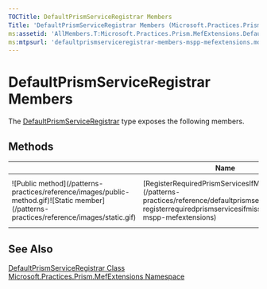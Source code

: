 ```yaml
---
TOCTitle: DefaultPrismServiceRegistrar Members
Title: 'DefaultPrismServiceRegistrar Members (Microsoft.Practices.Prism.MefExtensions)'
ms:assetid: 'AllMembers.T:Microsoft.Practices.Prism.MefExtensions.DefaultPrismServiceRegistrar'
ms:mtpsurl: 'defaultprismserviceregistrar-members-mspp-mefextensions.md'
---
```


# DefaultPrismServiceRegistrar Members

The [DefaultPrismServiceRegistrar](/patterns-practices/reference/defaultprismserviceregistrar-class-mspp-mefextensions) type exposes the following members.

## Methods

<table>
<thead>
<tr class="header">
<th> </th>
<th>Name</th>
<th>Description</th>
</tr>
</thead>
<tbody>
<tr class="odd">
<td>![Public method](/patterns-practices/reference/images/public-method.gif)![Static member](/patterns-practices/reference/images/static.gif)</td>
<td>[RegisterRequiredPrismServicesIfMissing](/patterns-practices/reference/defaultprismserviceregistrar-registerrequiredprismservicesifmissing-method-mspp-mefextensions)</td>
<td><div class="summary">
Registers the required Prism types that are not already registered in the [AggregateCatalog](http://msdn.microsoft.com/en-us/library/dd833165).
</div></td>
</tr>
</tbody>
</table>

## See Also

[DefaultPrismServiceRegistrar Class](/patterns-practices/reference/defaultprismserviceregistrar-class-mspp-mefextensions)<br/>
[Microsoft.Practices.Prism.MefExtensions Namespace](/patterns-practices/reference/mspp-mefextensions-namespace)<br/>
